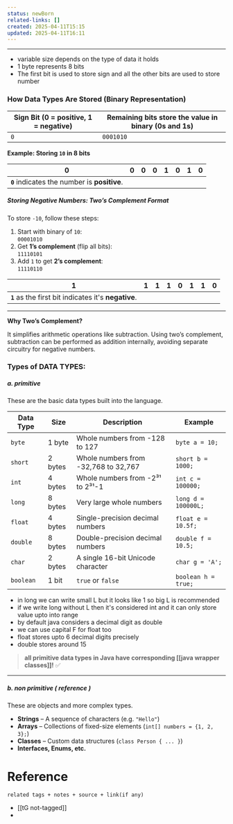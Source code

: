 ```yaml
---
status: newBorn
related-links: []
created: 2025-04-11T15:15
updated: 2025-04-11T16:11
---
```

---

- variable size depends on the type of data it holds
- 1 byte represents 8 bits
- The first bit is used to store sign and all the other bits are used to store number

### **How Data Types Are Stored (Binary Representation)**

|Sign Bit (0 = positive, 1 = negative)|Remaining bits store the value in binary (0s and 1s)|
|---|---|
|`0`|`0001010`|
**Example: Storing `10` in 8 bits**

|0|0|0|0|1|0|1|0|
|---|---|---|---|---|---|---|---|
|**`0`** indicates the number is **positive**.||||||||

##### **Storing Negative Numbers: Two’s Complement Format**

To store `-10`, follow these steps:

1. Start with binary of `10`:  
    `00001010`
2. Get **1’s complement** (flip all bits):  
    `11110101`
3. Add `1` to get **2’s complement**:  
    `11110110`

|1|1|1|1|0|1|1|0|
|---|---|---|---|---|---|---|---|
|**`1`** as the first bit indicates it's **negative**.||||||||

---

**Why Two’s Complement?**

It simplifies arithmetic operations like subtraction. Using two’s complement, subtraction can be performed as addition internally, avoiding separate circuitry for negative numbers.

### Types of DATA TYPES:

##### a. primitive

These are the basic data types built into the language.

| Data Type | Size    | Description                          | Example             |
| --------- | ------- | ------------------------------------ | ------------------- |
| `byte`    | 1 byte  | Whole numbers from -128 to 127       | `byte a = 10;`      |
| `short`   | 2 bytes | Whole numbers from -32,768 to 32,767 | `short b = 1000;`   |
| `int`     | 4 bytes | Whole numbers from -2³¹ to 2³¹-1     | `int c = 100000;`   |
| `long`    | 8 bytes | Very large whole numbers             | `long d = 100000L;` |
| `float`   | 4 bytes | Single-precision decimal numbers     | `float e = 10.5f;`  |
| `double`  | 8 bytes | Double-precision decimal numbers     | `double f = 10.5;`  |
| `char`    | 2 bytes | A single 16-bit Unicode character    | `char g = 'A';`     |
| `boolean` | 1 bit   | `true` or `false`                    | `boolean h = true;` |
- in long we can write small L but it looks like 1 so big L is recommended
- if we write long without L then it's considered int and it can only store value upto into range
- by default java considers a decimal digit as double
- we can use capital F for float too
- float stores upto 6 decimal digits precisely
- double stores around 15

> **all primitive data types in Java have corresponding [[java wrapper classes]]!** ✅

---

##### b. non primitive ( reference )

These are objects and more complex types.

- **Strings** – A sequence of characters (e.g. `"Hello"`)
- **Arrays** – Collections of fixed-size elements (`int[] numbers = {1, 2, 3};`)
- **Classes** – Custom data structures (`class Person { ... }`)
- **Interfaces, Enums, etc.**


# Reference
`related tags + notes + source + link(if any)`
 
- [[tG not-tagged]]
- 